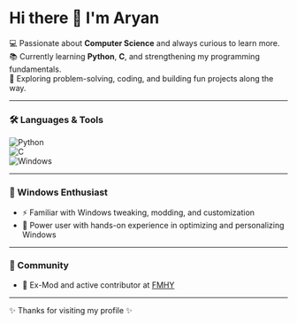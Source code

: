 # Hi there 👋 I'm Aryan  

💻 Passionate about **Computer Science** and always curious to learn more.  
📚 Currently learning **Python**, **C**, and strengthening my programming fundamentals.  
🌱 Exploring problem-solving, coding, and building fun projects along the way.  

---

### 🛠️ Languages & Tools
![Python](https://img.shields.io/badge/Python-3776AB?style=for-the-badge&logo=python&logoColor=white)  
![C](https://img.shields.io/badge/C-00599C?style=for-the-badge&logo=c&logoColor=white)  
![Windows](https://img.shields.io/badge/Windows-0078D6?style=for-the-badge&logo=windows&logoColor=white)  

---

### 🔨 Windows Enthusiast
- ⚡ Familiar with Windows tweaking, modding, and customization  
- 🔧 Power user with hands-on experience in optimizing and personalizing Windows  

---

### 🌟 Community
- 🔧 Ex-Mod and active contributor at [FMHY](https://fmhy.net/)  

---

✨ Thanks for visiting my profile ✨
